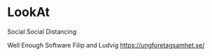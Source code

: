 # LookAt
 Social Social Distancing

 Well Enough Software
 Filip and Ludvig
 https://ungforetagsamhet.se/
